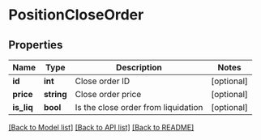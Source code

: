 # PositionCloseOrder

## Properties
Name | Type | Description | Notes
------------ | ------------- | ------------- | -------------
**id** | **int** | Close order ID | [optional] 
**price** | **string** | Close order price | [optional] 
**is_liq** | **bool** | Is the close order from liquidation | [optional] 

[[Back to Model list]](../README.md#documentation-for-models) [[Back to API list]](../README.md#documentation-for-api-endpoints) [[Back to README]](../README.md)



